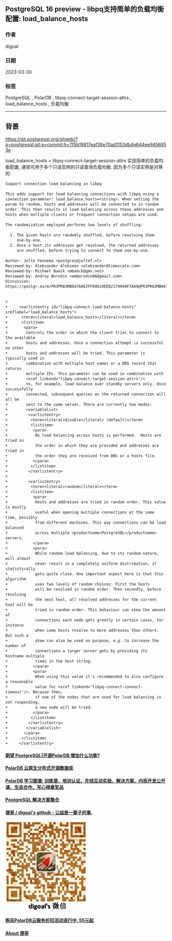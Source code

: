 ## PostgreSQL 16 preview - libpq支持简单的负载均衡配置: load_balance_hosts      
                                                                              
### 作者                                                        
digoal                                                        
                                                        
### 日期                                                        
2023-03-30                                                    
                                              
### 标签                                                        
PostgreSQL , PolarDB , libpq-connect-target-session-attrs , load_balance_hosts , 负载均衡       
                                                        
----                                                        
                                                        
## 背景      
https://git.postgresql.org/gitweb/?p=postgresql.git;a=commit;h=7f5b19817eaf38e70ad1153db4e644ee9456853e  
  
load_balance_hosts + libpq-connect-target-session-attrs 实现简单的负载均衡配置, 通常可用于多个只读实例的只读查询负载均衡. 因为多个只读实例是对等的.    
  
```  
Support connection load balancing in libpq  
  
This adds support for load balancing connections with libpq using a  
connection parameter: load_balance_hosts=<string>. When setting the  
param to random, hosts and addresses will be connected to in random  
order. This then results in load balancing across these addresses and  
hosts when multiple clients or frequent connection setups are used.  
  
The randomization employed performs two levels of shuffling:  
  
  1. The given hosts are randomly shuffled, before resolving them  
     one-by-one.  
  2. Once a host its addresses get resolved, the returned addresses  
     are shuffled, before trying to connect to them one-by-one.  
  
Author: Jelte Fennema <postgres@jeltef.nl>  
Reviewed-by: Aleksander Alekseev <aleksander@timescale.com>  
Reviewed-by: Michael Banck <mbanck@gmx.net>  
Reviewed-by: Andrey Borodin <amborodin86@gmail.com>  
Discussion: https://postgr.es/m/PR3PR83MB04768E2FF04818EEB2179949F7A69@PR3PR83MB0476.EURPRD83.prod.outlook.  
  
  
+  
+     <varlistentry id="libpq-connect-load-balance-hosts" xreflabel="load_balance_hosts">  
+      <term><literal>load_balance_hosts</literal></term>  
+      <listitem>  
+       <para>  
+        Controls the order in which the client tries to connect to the available  
+        hosts and addresses. Once a connection attempt is successful no other  
+        hosts and addresses will be tried. This parameter is typically used in  
+        combination with multiple host names or a DNS record that returns  
+        multiple IPs. This parameter can be used in combination with  
+        <xref linkend="libpq-connect-target-session-attrs"/>  
+        to, for example, load balance over standby servers only. Once successfully  
+        connected, subsequent queries on the returned connection will all be  
+        sent to the same server. There are currently two modes:  
+        <variablelist>  
+         <varlistentry>  
+          <term><literal>disable</literal> (default)</term>  
+          <listitem>  
+           <para>  
+            No load balancing across hosts is performed.  Hosts are tried in  
+            the order in which they are provided and addresses are tried in  
+            the order they are received from DNS or a hosts file.  
+           </para>  
+          </listitem>  
+         </varlistentry>  
+  
+         <varlistentry>  
+          <term><literal>random</literal></term>  
+          <listitem>  
+           <para>  
+            Hosts and addresses are tried in random order. This value is mostly  
+            useful when opening multiple connections at the same time, possibly  
+            from different machines. This way connections can be load balanced  
+            across multiple <productname>PostgreSQL</productname> servers.  
+           </para>  
+           <para>  
+            While random load balancing, due to its random nature, will almost  
+            never result in a completely uniform distribution, it statistically  
+            gets quite close. One important aspect here is that this algorithm  
+            uses two levels of random choices: First the hosts  
+            will be resolved in random order. Then secondly, before resolving  
+            the next host, all resolved addresses for the current host will be  
+            tried in random order. This behaviour can skew the amount of  
+            connections each node gets greatly in certain cases, for instance  
+            when some hosts resolve to more addresses than others. But such a  
+            skew can also be used on purpose, e.g. to increase the number of  
+            connections a larger server gets by providing its hostname multiple  
+            times in the host string.  
+           </para>  
+           <para>  
+            When using this value it's recommended to also configure a reasonable  
+            value for <xref linkend="libpq-connect-connect-timeout"/>. Because then,  
+            if one of the nodes that are used for load balancing is not responding,  
+            a new node will be tried.  
+           </para>  
+          </listitem>  
+         </varlistentry>  
+        </variablelist>  
+       </para>  
+      </listitem>  
+     </varlistentry>  
```  
  
  
#### [期望 PostgreSQL|开源PolarDB 增加什么功能?](https://github.com/digoal/blog/issues/76 "269ac3d1c492e938c0191101c7238216")
  
  
#### [PolarDB 云原生分布式开源数据库](https://github.com/ApsaraDB "57258f76c37864c6e6d23383d05714ea")
  
  
#### [PolarDB 学习图谱: 训练营、培训认证、在线互动实验、解决方案、内核开发公开课、生态合作、写心得拿奖品](https://www.aliyun.com/database/openpolardb/activity "8642f60e04ed0c814bf9cb9677976bd4")
  
  
#### [PostgreSQL 解决方案集合](../201706/20170601_02.md "40cff096e9ed7122c512b35d8561d9c8")
  
  
#### [德哥 / digoal's github - 公益是一辈子的事.](https://github.com/digoal/blog/blob/master/README.md "22709685feb7cab07d30f30387f0a9ae")
  
  
![digoal's wechat](../pic/digoal_weixin.jpg "f7ad92eeba24523fd47a6e1a0e691b59")
  
  
#### [购买PolarDB云服务折扣活动进行中, 55元起](https://www.aliyun.com/activity/new/polardb-yunparter?userCode=bsb3t4al "e0495c413bedacabb75ff1e880be465a")
  
  
#### [About 德哥](https://github.com/digoal/blog/blob/master/me/readme.md "a37735981e7704886ffd590565582dd0")
  
